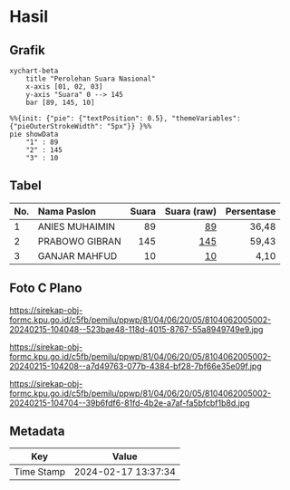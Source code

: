 # Hasil

## Grafik

```mermaid
xychart-beta
    title "Perolehan Suara Nasional"
    x-axis [01, 02, 03]
    y-axis "Suara" 0 --> 145
    bar [89, 145, 10]
```

```mermaid
%%{init: {"pie": {"textPosition": 0.5}, "themeVariables": {"pieOuterStrokeWidth": "5px"}} }%%
pie showData
    "1" : 89
    "2" : 145
    "3" : 10
```

## Tabel

| No. | Nama Paslon    | Suara | Suara (raw) | Persentase |
|:--- |:-------------- | -----:| -----------:| ----------:|
| 1   | ANIES MUHAIMIN | 89    | [89][p-1]   | 36,48      |
| 2   | PRABOWO GIBRAN | 145   | [145][p-2]  | 59,43      |
| 3   | GANJAR MAHFUD  | 10    | [10][p-3]   | 4,10       |


[p-1]: https://github.com/gigit-pemilu/pemilu-2024/blob/main/pilpres/hitung-suara/sub/81-maluku/sub/04-buru/sub/06-waplau/sub/2005-namsina/sub/002-tps/sub/paslon-1.txt
[p-2]: https://github.com/gigit-pemilu/pemilu-2024/blob/main/pilpres/hitung-suara/sub/81-maluku/sub/04-buru/sub/06-waplau/sub/2005-namsina/sub/002-tps/sub/paslon-2.txt
[p-3]: https://github.com/gigit-pemilu/pemilu-2024/blob/main/pilpres/hitung-suara/sub/81-maluku/sub/04-buru/sub/06-waplau/sub/2005-namsina/sub/002-tps/sub/paslon-3.txt

## Foto C Plano

https://sirekap-obj-formc.kpu.go.id/c5fb/pemilu/ppwp/81/04/06/20/05/8104062005002-20240215-104048--523bae48-118d-4015-8767-55a8949749e9.jpg

https://sirekap-obj-formc.kpu.go.id/c5fb/pemilu/ppwp/81/04/06/20/05/8104062005002-20240215-104208--a7d49763-077b-4384-bf28-7bf66e35e09f.jpg

https://sirekap-obj-formc.kpu.go.id/c5fb/pemilu/ppwp/81/04/06/20/05/8104062005002-20240215-104704--39b6fdf6-81fd-4b2e-a7af-fa5bfcbf1b8d.jpg


## Metadata

| Key        | Value               |
| ---------- | ------------------- |
| Time Stamp | 2024-02-17 13:37:34 |



